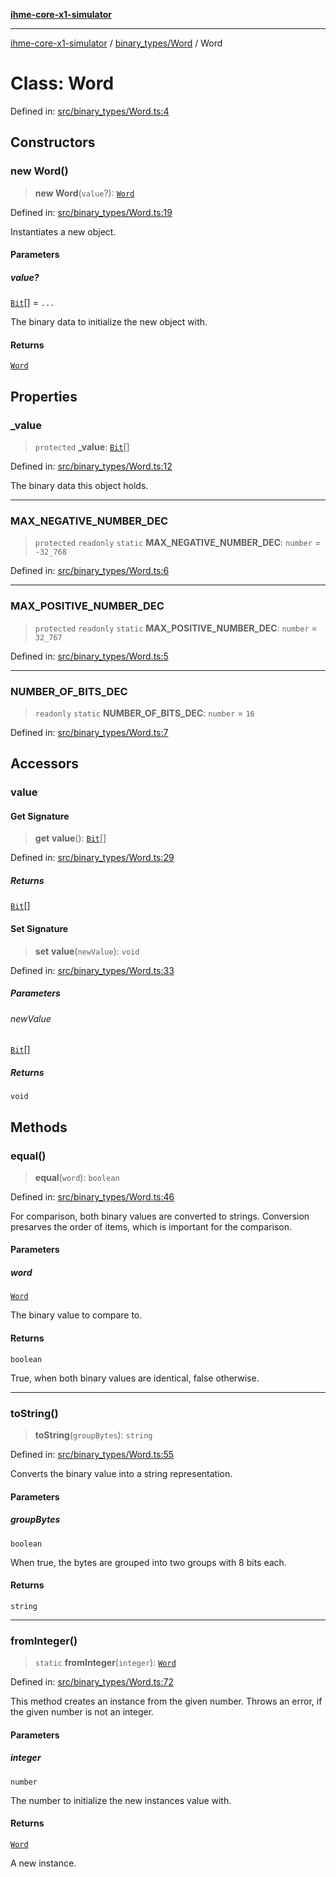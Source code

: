 [**ihme-core-x1-simulator**](../../../README.md)

***

[ihme-core-x1-simulator](../../../modules.md) / [binary\_types/Word](../README.md) / Word

# Class: Word

Defined in: [src/binary\_types/Word.ts:4](https://github.com/ProgrammIt/CPU-Simulator/blob/96764be0553f95d688bfe5600c9ae9aea8701845/src/binary_types/Word.ts#L4)

## Constructors

### new Word()

> **new Word**(`value`?): [`Word`](Word.md)

Defined in: [src/binary\_types/Word.ts:19](https://github.com/ProgrammIt/CPU-Simulator/blob/96764be0553f95d688bfe5600c9ae9aea8701845/src/binary_types/Word.ts#L19)

Instantiates a new object.

#### Parameters

##### value?

[`Bit`](../../Bit/type-aliases/Bit.md)[] = `...`

The binary data to initialize the new object with.

#### Returns

[`Word`](Word.md)

## Properties

### \_value

> `protected` **\_value**: [`Bit`](../../Bit/type-aliases/Bit.md)[]

Defined in: [src/binary\_types/Word.ts:12](https://github.com/ProgrammIt/CPU-Simulator/blob/96764be0553f95d688bfe5600c9ae9aea8701845/src/binary_types/Word.ts#L12)

The binary data this object holds.

***

### MAX\_NEGATIVE\_NUMBER\_DEC

> `protected` `readonly` `static` **MAX\_NEGATIVE\_NUMBER\_DEC**: `number` = `-32_768`

Defined in: [src/binary\_types/Word.ts:6](https://github.com/ProgrammIt/CPU-Simulator/blob/96764be0553f95d688bfe5600c9ae9aea8701845/src/binary_types/Word.ts#L6)

***

### MAX\_POSITIVE\_NUMBER\_DEC

> `protected` `readonly` `static` **MAX\_POSITIVE\_NUMBER\_DEC**: `number` = `32_767`

Defined in: [src/binary\_types/Word.ts:5](https://github.com/ProgrammIt/CPU-Simulator/blob/96764be0553f95d688bfe5600c9ae9aea8701845/src/binary_types/Word.ts#L5)

***

### NUMBER\_OF\_BITS\_DEC

> `readonly` `static` **NUMBER\_OF\_BITS\_DEC**: `number` = `16`

Defined in: [src/binary\_types/Word.ts:7](https://github.com/ProgrammIt/CPU-Simulator/blob/96764be0553f95d688bfe5600c9ae9aea8701845/src/binary_types/Word.ts#L7)

## Accessors

### value

#### Get Signature

> **get** **value**(): [`Bit`](../../Bit/type-aliases/Bit.md)[]

Defined in: [src/binary\_types/Word.ts:29](https://github.com/ProgrammIt/CPU-Simulator/blob/96764be0553f95d688bfe5600c9ae9aea8701845/src/binary_types/Word.ts#L29)

##### Returns

[`Bit`](../../Bit/type-aliases/Bit.md)[]

#### Set Signature

> **set** **value**(`newValue`): `void`

Defined in: [src/binary\_types/Word.ts:33](https://github.com/ProgrammIt/CPU-Simulator/blob/96764be0553f95d688bfe5600c9ae9aea8701845/src/binary_types/Word.ts#L33)

##### Parameters

###### newValue

[`Bit`](../../Bit/type-aliases/Bit.md)[]

##### Returns

`void`

## Methods

### equal()

> **equal**(`word`): `boolean`

Defined in: [src/binary\_types/Word.ts:46](https://github.com/ProgrammIt/CPU-Simulator/blob/96764be0553f95d688bfe5600c9ae9aea8701845/src/binary_types/Word.ts#L46)

For comparison, both binary values are converted to strings.
Conversion presarves the order of items, which is important for the comparison.

#### Parameters

##### word

[`Word`](Word.md)

The binary value to compare to.

#### Returns

`boolean`

True, when both binary values are identical, false otherwise.

***

### toString()

> **toString**(`groupBytes`): `string`

Defined in: [src/binary\_types/Word.ts:55](https://github.com/ProgrammIt/CPU-Simulator/blob/96764be0553f95d688bfe5600c9ae9aea8701845/src/binary_types/Word.ts#L55)

Converts the binary value into a string representation.

#### Parameters

##### groupBytes

`boolean`

When true, the bytes are grouped into two groups with 8 bits each.

#### Returns

`string`

***

### fromInteger()

> `static` **fromInteger**(`integer`): [`Word`](Word.md)

Defined in: [src/binary\_types/Word.ts:72](https://github.com/ProgrammIt/CPU-Simulator/blob/96764be0553f95d688bfe5600c9ae9aea8701845/src/binary_types/Word.ts#L72)

This method creates an instance from the given number.
Throws an error, if the given number is not an integer.

#### Parameters

##### integer

`number`

The number to initialize the new instances value with.

#### Returns

[`Word`](Word.md)

A new instance.

